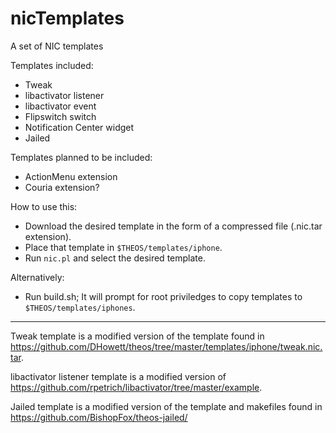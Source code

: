 nicTemplates
============

A set of NIC templates

Templates included:
- Tweak
- libactivator listener
- libactivator event
- Flipswitch switch
- Notification Center widget
- Jailed

Templates planned to be included:
- ActionMenu extension
- Couria extension?

How to use this:
- Download the desired template in the form of a compressed file (.nic.tar extension).
- Place that template in `$THEOS/templates/iphone`.
- Run `nic.pl` and select the desired template.

Alternatively:
- Run build.sh; It will prompt for root priviledges to copy templates to `$THEOS/templates/iphones`.

------------
Tweak template is a modified version of the template found in https://github.com/DHowett/theos/tree/master/templates/iphone/tweak.nic.tar.

libactivator listener template is a modified version of https://github.com/rpetrich/libactivator/tree/master/example.

Jailed template is a modified version of the template and makefiles found in https://github.com/BishopFox/theos-jailed/
